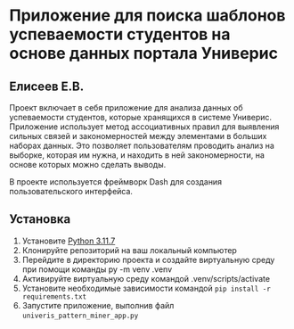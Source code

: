 # Приложение для поиска шаблонов успеваемости студентов на основе данных портала Универис
## Елисеев Е.В.

Проект включает в себя приложение для анализа данных об успеваемости студентов, которые хранящихся в системе Универис. Приложение использует метод ассоциативных правил для выявления сильных связей и закономерностей между элементами в больших наборах данных. Это позволяет пользователям проводить анализ на выборке, которая им нужна, и находить в ней закономерности, на основе которых можно сделать выводы.

В проекте используется фреймворк Dash для создания пользовательского интерфейса.

## Установка

1. Установите [Python 3.11.7](https://www.python.org/downloads/release/python-3117/) 
2. Клонируйте репозиторий на ваш локальный компьютер
3. Перейдите в директорию проекта и создайте виртуальную среду при помощи команды py -m venv .venv
4. Активируйте виртуальную среду командой .venv/scripts/activate
5. Установите необходимые зависимости командой `pip install -r requirements.txt`
6. Запустите приложение, выполнив файл `univeris_pattern_miner_app.py`
